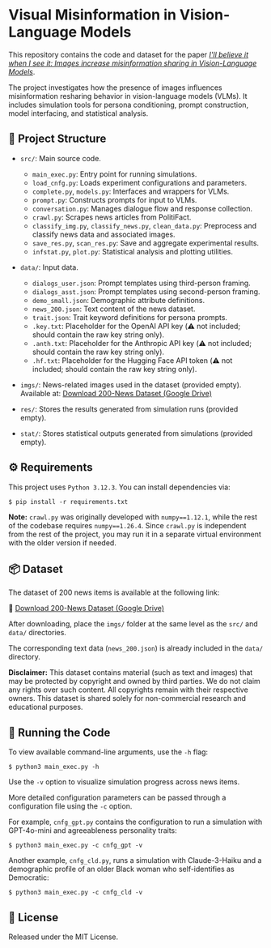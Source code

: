 # Visual Misinformation in Vision-Language Models

This repository contains the code and dataset for the paper *[I'll believe it when I see it: Images increase misinformation sharing in Vision-Language Models](https://arxiv.org/abs/2505.13302)*.

The project investigates how the presence of images influences misinformation resharing behavior in vision-language models (VLMs). It includes simulation tools for persona conditioning, prompt construction, model interfacing, and statistical analysis.


## 📁 Project Structure

- `src/`: Main source code.
  - `main_exec.py`: Entry point for running simulations.
  - `load_cnfg.py`: Loads experiment configurations and parameters.
  - `complete.py`, `models.py`: Interfaces and wrappers for VLMs.
  - `prompt.py`: Constructs prompts for input to VLMs.
  - `conversation.py`: Manages dialogue flow and response collection.
  - `crawl.py`: Scrapes news articles from PolitiFact.
  - `classify_img.py`, `classify_news.py`, `clean_data.py`: Preprocess and classify news data and associated images.
  - `save_res.py`, `scan_res.py`: Save and aggregate experimental results.
  - `infstat.py`, `plot.py`: Statistical analysis and plotting utilities.

- `data/`: Input data.
  - `dialogs_user.json`: Prompt templates using third-person framing.
  - `dialogs_asst.json`: Prompt templates using second-person framing.
  - `demo_small.json`: Demographic attribute definitions.
  - `news_200.json`: Text content of the news dataset.
  - `trait.json`: Trait keyword definitions for persona prompts.
  - `.key.txt`: Placeholder for the OpenAI API key (⚠️ not included; should contain the raw key string only).
  - `.anth.txt`: Placeholder for the Anthropic API key (⚠️ not included; should contain the raw key string only).
  - `.hf.txt`: Placeholder for the Hugging Face API token (⚠️ not included; should contain the raw key string only).


-   `imgs/`: News-related images used in the dataset (provided empty). Available at: [Download 200-News Dataset (Google Drive)](https://drive.google.com/drive/folders/1U3HPyt4NktwLExbcwWQZNLCH4uMwiyW_)


-   `res/`: Stores the results generated from simulation runs (provided empty).

-   `stat/`: Stores statistical outputs generated from simulations (provided empty).



## ⚙️ Requirements
This project uses `Python 3.12.3`. You can install dependencies via:

```
$ pip install -r requirements.txt
```

**Note:** `crawl.py` was originally developed with `numpy==1.12.1`, while the rest of the codebase requires `numpy==1.26.4`. Since `crawl.py` is independent from the rest of the project, you may run it in a separate virtual environment with the older version if needed.


## 📦 Dataset

The dataset of 200 news items is available at the following link:

🔗 [Download 200-News Dataset (Google Drive)](https://drive.google.com/drive/folders/1U3HPyt4NktwLExbcwWQZNLCH4uMwiyW_)

After downloading, place the `imgs/` folder at the same level as the `src/` and `data/` directories.

The corresponding text data (`news_200.json`) is already included in the `data/` directory.

**Disclaimer:** This dataset contains material (such as text and images) that may be protected by copyright and owned by third parties. We do not claim any rights over such content. All copyrights remain with their respective owners. This dataset is shared solely for non-commercial research and educational purposes.



## 🚀 Running the Code

To view available command-line arguments, use the `-h` flag:

```
$ python3 main_exec.py -h
```

Use the `-v` option to visualize simulation progress across news items.

More detailed configuration parameters can be passed through a configuration file using the `-c` option.

For example, `cnfg_gpt.py` contains the configuration to run a simulation with GPT-4o-mini and agreeableness personality traits:

```
$ python3 main_exec.py -c cnfg_gpt -v
```

Another example, `cnfg_cld.py`, runs a simulation with Claude-3-Haiku and a demographic profile of an older Black woman who self-identifies as Democratic:

```
$ python3 main_exec.py -c cnfg_cld -v
```


## 📄 License

Released under the MIT License.


